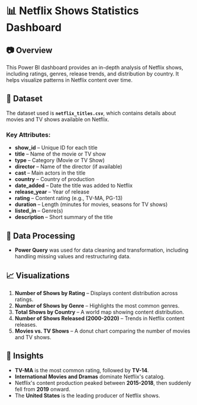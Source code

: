 # 📊 Netflix Shows Statistics Dashboard

## 📷 Overview
This Power BI dashboard provides an in-depth analysis of Netflix shows, including ratings, genres, release trends, and distribution by country. It helps visualize patterns in Netflix content over time.

## 📂 Dataset
The dataset used is **`netflix_titles.csv`**, which contains details about movies and TV shows available on Netflix.  
### **Key Attributes:**
- **show_id** – Unique ID for each title
- **title** – Name of the movie or TV show
- **type** – Category (Movie or TV Show)
- **director** – Name of the director (if available)
- **cast** – Main actors in the title
- **country** – Country of production
- **date_added** – Date the title was added to Netflix
- **release_year** – Year of release
- **rating** – Content rating (e.g., TV-MA, PG-13)
- **duration** – Length (minutes for movies, seasons for TV shows)
- **listed_in** – Genre(s)
- **description** – Short summary of the title

## 🔄 Data Processing
- **Power Query** was used for data cleaning and transformation, including handling missing values and restructuring data.

## 📈 Visualizations
1. **Number of Shows by Rating** – Displays content distribution across ratings.
2. **Number of Shows by Genre** – Highlights the most common genres.
3. **Total Shows by Country** – A world map showing content distribution.
4. **Number of Shows Released (2000-2020)** – Trends in Netflix content releases.
5. **Movies vs. TV Shows** – A donut chart comparing the number of movies and TV shows.

## 🚀 Insights
- **TV-MA** is the most common rating, followed by **TV-14**.
- **International Movies and Dramas** dominate Netflix's catalog.
- Netflix's content production peaked between **2015-2018**, then suddenly fell from **2019** onward.
- The **United States** is the leading producer of Netflix shows.


